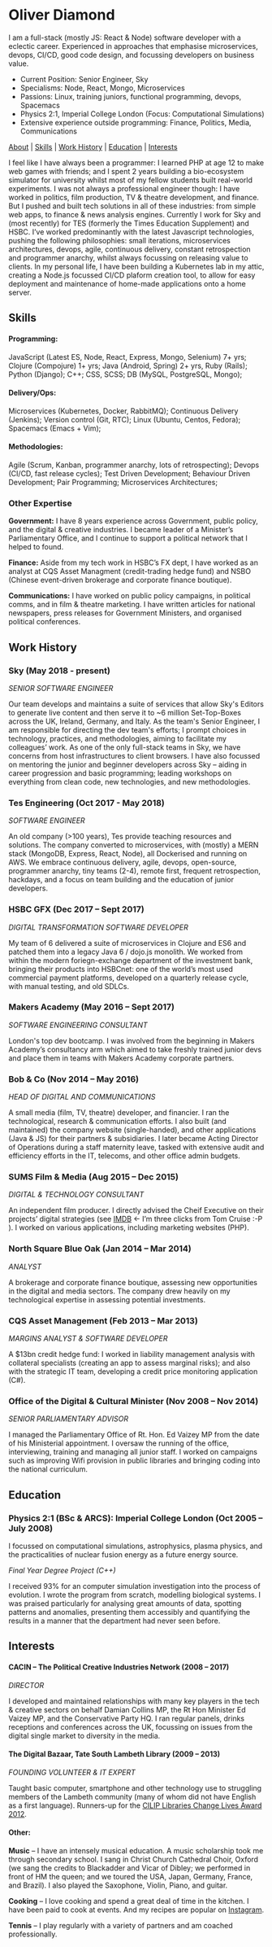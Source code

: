 # Oliver Diamond
I am a full-stack (mostly JS: React & Node) software developer with a eclectic career. Experienced in approaches that emphasise microservices, devops, CI/CD, good code design, and focussing developers on business value.

* Current Position: Senior Engineer, Sky
* Specialisms: Node, React, Mongo, Microservices
* Passions: Linux, training juniors, functional programming, devops, Spacemacs
* Physics 2:1, Imperial College London (Focus: Computational Simulations)
* Extensive experience outside programming: Finance, Politics, Media, Communications

[About](#oliver-diamond) | [Skills](#skills) | [Work History](#work-history) | [Education](#education) | [Interests](#interests)


I feel like I have always been a programmer: I learned PHP at age 12 to make web games with friends; and I spent 2 years building a bio-ecosystem simulator for university whilst most of my fellow students built real-world experiments. 
I was not always a professional engineer though: I have worked in politics, film production, TV & theatre development, and finance. But I pushed and built tech solutions in all of these industries: from simple web apps, to finance & news analysis engines.
Currently I work for Sky and (most recently) for TES (formerly the Times Education Supplement) and HSBC. I’ve worked predominantly with the latest Javascript technologies, pushing the following philosophies: small iterations, microservices architectures, devops, agile, continuous delivery, constant retrospection and programmer anarchy, whilst always focussing on releasing value to clients.
In my personal life, I have been building a Kubernetes lab in my attic, creating a Node.js focussed CI/CD plaform creation tool, to allow for easy deployment and maintenance of home-made applications onto a home server.

## Skills

#### Programming:
JavaScript (Latest ES, Node, React, Express, Mongo, Selenium) 7+ yrs; Clojure (Compojure) 1+ yrs; Java (Android, Spring) 2+ yrs, Ruby (Rails); Python (Django); C++; CSS, SCSS; DB (MySQL, PostgreSQL, Mongo);
#### Delivery/Ops:
Microservices (Kubernetes, Docker, RabbitMQ); Continuous Delivery (Jenkins); Version control (Git, RTC); Linux (Ubuntu, Centos, Fedora); Spacemacs (Emacs + Vim);
#### Methodologies:
Agile (Scrum, Kanban, programmer anarchy, lots of retrospecting); Devops (CI/CD, fast release cycles); Test Driven Development; Behaviour Driven Development; Pair Programming; Microservices Architectures;

### Other Expertise

**Government:** I have 8 years experience across Government, public policy, and the digital & creative industries. I became leader of a Minister’s Parliamentary Office, and I continue to support a political network that I helped to found. 

**Finance:** Aside from my tech work in HSBC’s FX dept, I have worked as an analyst at CQS Asset Managment (credit-trading hedge fund) and NSBO (Chinese event-driven brokerage and corporate finance boutique).

**Communications:** I have worked on public policy campaigns, in political comms, and in film & theatre marketing. I have written articles for national newspapers, press releases for Government Ministers, and organised political conferences.


## Work History

### Sky (May 2018 - present)
*SENIOR SOFTWARE ENGINEER*

Our team develops and maintains a suite of services that allow Sky's Editors to generate live content and then serve it to ~6 million Set-Top-Boxes across the UK, Ireland, Germany, and Italy. As the team's Senior Engineer, I am responsible for directing the dev team's efforts; I prompt choices in technology, practices, and methodologies, aiming to facilitate my colleagues’ work. As one of the only full-stack teams in Sky, we have concerns from host infrastructures to client browsers. I have also focussed on mentoring the junior and beginner developers across Sky – aiding in career progression and basic programming; leading workshops on everything from clean code, new technologies, and new methodologies.

### Tes Engineering (Oct 2017 - May 2018)
*SOFTWARE ENGINEER*

An old company (>100 years), Tes provide teaching resources and solutions. The company converted to microservices, with (mostly) a MERN stack (MongoDB, Express, React, Node), all Dockerised and running on AWS. We embrace continuous delivery, agile, devops, open-source, programmer anarchy, tiny teams (2-4), remote first, frequent retrospection, hackdays, and a focus on team building and the education of junior developers.

### HSBC GFX (Dec 2017 – Sept 2017)
*DIGITAL TRANSFORMATION SOFTWARE DEVELOPER*

My team of 6 delivered a suite of microservices in Clojure and ES6 and patched them into a legacy Java 6 / dojo.js monolith. We worked from within the modern foriegn-exchange department of the investment bank, bringing their products into HSBCnet: one of the world’s most used commercial payment platforms, developed on a quarterly release cycle, with manual testing, and old SDLCs.

### Makers Academy (May 2016 – Sept 2017)
*SOFTWARE ENGINEERING CONSULTANT*

London's top dev bootcamp. I was involved from the beginning in Makers Academy’s consultancy arm which aimed to take freshly trained junior devs and place them in teams with Makers Academy corporate partners.

### Bob & Co (Nov 2014 – May 2016)
*HEAD OF DIGITAL AND COMMUNICATIONS*

A small media (film, TV, theatre) developer, and financier. I ran the technological, research & communication efforts. I also built (and maintained) the company website (single-handed), and other applications (Java & JS) for their partners & subsidiaries. I later became Acting Director of Operations during a staff maternity leave, tasked with extensive audit and efficiency efforts in the IT, telecoms, and other office admin budgets.

### SUMS Film & Media (Aug 2015 – Dec 2015)
*DIGITAL & TECHNOLOGY CONSULTANT*

An independent film producer. I directly advised the Cheif Executive on their projects’ digital strategies (see [IMDB](http://www.imdb.com/name/nm5829457/) ← I’m three clicks from Tom Cruise :-P ). I worked on various applications, including marketing websites (PHP).

### North Square Blue Oak (Jan 2014 – Mar 2014)
*ANALYST*

A brokerage and corporate finance boutique, assessing new opportunities in the digital and media sectors. The company drew heavily on my technological expertise in assessing potential investments.

### CQS Asset Management (Feb 2013 – Mar 2013)
*MARGINS ANALYST & SOFTWARE DEVELOPER*

A $13bn credit hedge fund: I worked in liability management analysis with collateral specialists (creating an app to  assess marginal risks); and also with the strategic IT team, developing a credit price monitoring application (C#).

### Office of the Digital & Cultural Minister (Nov 2008 – Nov 2014)
*SENIOR PARLIAMENTARY ADVISOR*

I managed the Parliamentary Office of Rt. Hon. Ed Vaizey MP from the date of his Ministerial appointment. I oversaw the running of the office, interviewing, training and managing all junior staff. I worked on campaigns such as improving Wifi provision in public libraries and bringing coding into the national curriculum. 


## Education

### Physics 2:1 (BSc & ARCS): Imperial College London (Oct 2005 – July 2008)
I focussed on computational simulations, astrophysics, plasma physics, and the practicalities of nuclear fusion energy as a future energy source.

*Final Year Degree Project (C++)*

I received 93% for an computer simulation investigation into the process of evolution. I wrote the program from scratch, modelling biological systems. I was praised particularly for analysing great amounts of data, spotting patterns and anomalies, presenting them accessibly and quantifying the results in a manner that the department had never seen before.


## Interests

#### CACIN – The Political Creative Industries Network (2008 – 2017)
*DIRECTOR*

I developed and maintained relationships with many key players in the tech & creative sectors on behalf Damian Collins MP, the Rt Hon Minister Ed Vaizey MP, and the Conservative Party HQ. I ran regular panels, drinks receptions and conferences across the UK, focussing on issues from the digital single market to diversity in the media.

#### The Digital Bazaar, Tate South Lambeth Library (2009 – 2013)
*FOUNDING VOLUNTEER & IT EXPERT*

Taught basic computer, smartphone and other technology use to struggling members of the Lambeth community (many of whom did not have English as a first language). Runners-up for the [CILIP Libraries Change Lives Award 2012](http://www.cilip.org.uk/cilip/advocacy-awards-and-projects/awards-and-medals/libraries-change-lives-award/past-libraries).


#### Other:
**Music** – I have an intensely musical education. A music scholarship took me through secondary school. I sang in Christ Church Cathedral Choir, Oxford (we sang the credits to Blackadder and Vicar of Dibley; we performed in front of HM the queen; and we toured the USA, Japan, Germany, France, and Brazil). I also played the Saxophone, Violin, Piano, and guitar.

**Cooking** – I love cooking and spend a great deal of time in the kitchen. I have been paid to cook at events. And my recipes are popular on [Instagram](http://instagram.com/diamondoliver).

**Tennis** – I play regularly with a variety of partners and am coached professionally.

